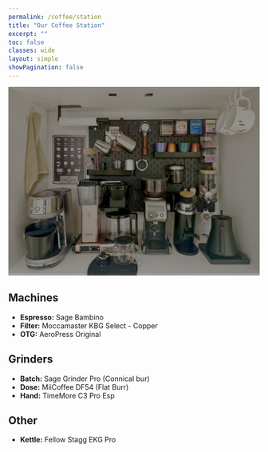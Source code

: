 ```yaml
---
permalink: /coffee/station
title: "Our Coffee Station"
excerpt: ""
toc: false
classes: wide
layout: simple
showPagination: false
---
```


![alt text](202502_coffee_station.png)

## Machines

- **Espresso:** Sage Bambino
- **Filter:** Moccamaster KBG Select - Copper
- **OTG:** AeroPress Original

## Grinders

- **Batch:** Sage Grinder Pro (Connical bur)
- **Dose:** MiiCoffee DF54 (Flat Burr)
- **Hand:** TimeMore C3 Pro Esp

## Other

- **Kettle:** Fellow Stagg EKG Pro